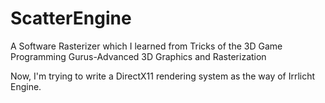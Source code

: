 ScatterEngine
=============

A Software Rasterizer which I learned from Tricks of the 3D Game Programming Gurus-Advanced 3D Graphics and Rasterization



Now, I'm trying to write a DirectX11 rendering system as the way of Irrlicht Engine.
